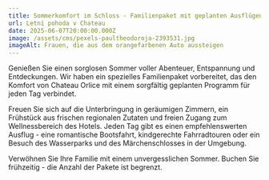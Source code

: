 ```yaml
---
title: Sommerkomfort im Schloss - Familienpaket mit geplanten Ausflügen
url: Letní pohoda v Chateau
date: 2025-06-07T20:00:00.000Z
image: /assets/cms/pexels-paultheodoroja-2393531.jpg
imageAlt: Frauen, die aus dem orangefarbenen Auto aussteigen
---
```

Genießen Sie einen sorglosen Sommer voller Abenteuer, Entspannung und Entdeckungen. Wir haben ein spezielles Familienpaket vorbereitet, das den Komfort von Chateau Orlice mit einem sorgfältig geplanten Programm für jeden Tag verbindet.

Freuen Sie sich auf die Unterbringung in geräumigen Zimmern, ein Frühstück aus frischen regionalen Zutaten und freien Zugang zum Wellnessbereich des Hotels. Jeden Tag gibt es einen empfehlenswerten Ausflug - eine romantische Bootsfahrt, kindgerechte Fahrradtouren oder ein Besuch des Wasserparks und des Märchenschlosses in der Umgebung.

Verwöhnen Sie Ihre Familie mit einem unvergesslichen Sommer. Buchen Sie frühzeitig - die Anzahl der Pakete ist begrenzt.
